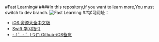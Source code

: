 #Fast Learning#
####In this repository,if you want to learn more,You must switch to dev branch.
![Fast Learning](http://netdna.webdesignerdepot.com/uploads/2015/02/featured28.jpg)
##学习网址：
- [iOS 资源大全中文版](https://github.com/jobbole/awesome-ios-cn)
- [Swift 学习指引](http://www.swiftguide.cn/)
- [- ( ゜- ゜)つロ Github-iOS备忘](http://github.ibireme.com/github/list/ios/#)

